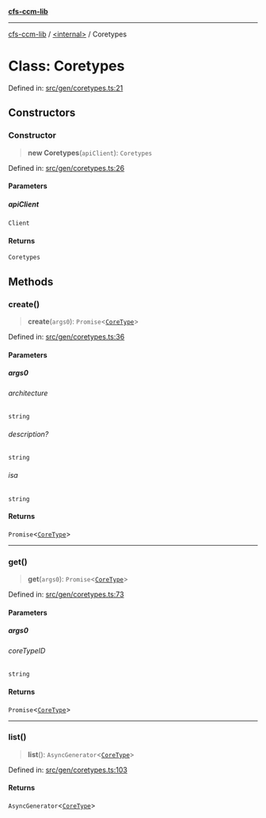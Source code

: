 [**cfs-ccm-lib**](../../README.md)

***

[cfs-ccm-lib](../../README.md) / [\<internal\>](../README.md) / Coretypes

# Class: Coretypes

Defined in: [src/gen/coretypes.ts:21](#)

## Constructors

### Constructor

> **new Coretypes**(`apiClient`): `Coretypes`

Defined in: [src/gen/coretypes.ts:26](#)

#### Parameters

##### apiClient

`Client`

#### Returns

`Coretypes`

## Methods

### create()

> **create**(`args0`): `Promise`\<[`CoreType`](../../type-aliases/CoreType.md)\>

Defined in: [src/gen/coretypes.ts:36](#)

#### Parameters

##### args0

###### architecture

`string`

###### description?

`string`

###### isa

`string`

#### Returns

`Promise`\<[`CoreType`](../../type-aliases/CoreType.md)\>

***

### get()

> **get**(`args0`): `Promise`\<[`CoreType`](../../type-aliases/CoreType.md)\>

Defined in: [src/gen/coretypes.ts:73](#)

#### Parameters

##### args0

###### coreTypeID

`string`

#### Returns

`Promise`\<[`CoreType`](../../type-aliases/CoreType.md)\>

***

### list()

> **list**(): `AsyncGenerator`\<[`CoreType`](../../type-aliases/CoreType.md)\>

Defined in: [src/gen/coretypes.ts:103](#)

#### Returns

`AsyncGenerator`\<[`CoreType`](../../type-aliases/CoreType.md)\>
